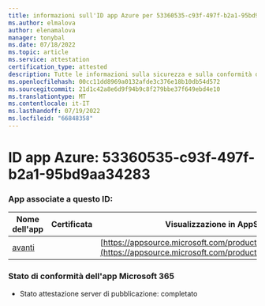 ```yaml
---
title: informazioni sull'ID app Azure per 53360535-c93f-497f-b2a1-95bd9aa34283
ms.author: elmalova
author: elenamalova
manager: tonybal
ms.date: 07/18/2022
ms.topic: article
ms.service: attestation
certification_type: attested
description: Tutte le informazioni sulla sicurezza e sulla conformità disponibili per 53360535-c93f-497f-b2a1-95bd9aa34283.
ms.openlocfilehash: 00cc11dd8969a0132afde3c376e18b10db54d572
ms.sourcegitcommit: 21d1c42a8e6d9f94b9c8f279bbe37f649ebd4e10
ms.translationtype: MT
ms.contentlocale: it-IT
ms.lasthandoff: 07/19/2022
ms.locfileid: "66848358"
---
```

# <a name="azure-app-id-53360535-c93f-497f-b2a1-95bd9aa34283"></a>ID app Azure: 53360535-c93f-497f-b2a1-95bd9aa34283


### <a name="apps-associated-with-this-id"></a>App associate a questo ID:
| **Nome dell'app** | **Certificata** | **Visualizzazione in AppSource** |
|--------------|---------------|-----------------------|
| [avanti](../forward/WA200004202.md) |  | [https://appsource.microsoft.com/product/office/WA200004202](https://appsource.microsoft.com/product/office/WA200004202) |

### <a name="microsoft-365-app-compliance-status"></a>Stato di conformità dell'app Microsoft 365
- Stato attestazione server di pubblicazione: completato
